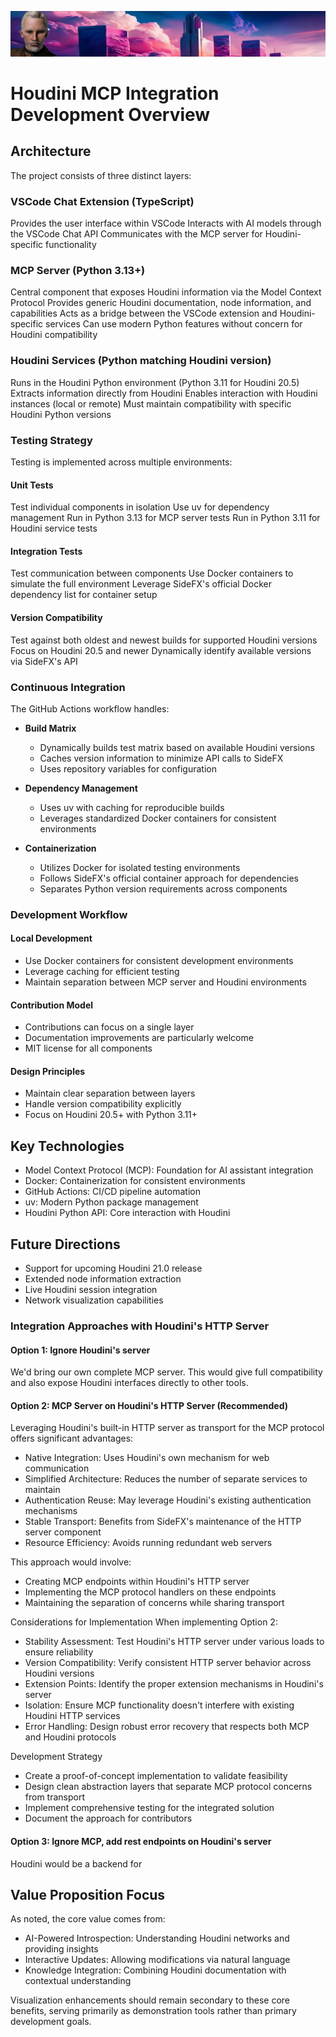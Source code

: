 ![Zabob and city banner](images/zabob-banner.jpg)

# Houdini MCP Integration Development Overview

## Architecture

The project consists of three distinct layers:

### VSCode Chat Extension (TypeScript)

Provides the user interface within VSCode
Interacts with AI models through the VSCode Chat API
Communicates with the MCP server for Houdini-specific functionality

### MCP Server (Python 3.13+)

Central component that exposes Houdini information via the Model Context Protocol
Provides generic Houdini documentation, node information, and capabilities
Acts as a bridge between the VSCode extension and Houdini-specific services
Can use modern Python features without concern for Houdini compatibility

### Houdini Services (Python matching Houdini version)

Runs in the Houdini Python environment (Python 3.11 for Houdini 20.5)
Extracts information directly from Houdini
Enables interaction with Houdini instances (local or remote)
Must maintain compatibility with specific Houdini Python versions

### Testing Strategy

Testing is implemented across multiple environments:

#### Unit Tests

Test individual components in isolation
Use uv for dependency management
Run in Python 3.13 for MCP server tests
Run in Python 3.11 for Houdini service tests

#### Integration Tests

Test communication between components
Use Docker containers to simulate the full environment
Leverage SideFX's official Docker dependency list for container setup

#### Version Compatibility

Test against both oldest and newest builds for supported Houdini versions
Focus on Houdini 20.5 and newer
Dynamically identify available versions via SideFX's API

### Continuous Integration

The GitHub Actions workflow handles:

* **Build Matrix**

  * Dynamically builds test matrix based on available Houdini versions
  * Caches version information to minimize API calls to SideFX
  * Uses repository variables for configuration

* **Dependency Management**

  * Uses uv with caching for reproducible builds
  * Leverages standardized Docker containers for consistent environments

* **Containerization**

  * Utilizes Docker for isolated testing environments
  * Follows SideFX's official container approach for dependencies
  * Separates Python version requirements across components

### Development Workflow

#### Local Development

* Use Docker containers for consistent development environments
* Leverage caching for efficient testing
* Maintain separation between MCP server and Houdini environments

#### Contribution Model

* Contributions can focus on a single layer
* Documentation improvements are particularly welcome
* MIT license for all components

#### Design Principles

* Maintain clear separation between layers
* Handle version compatibility explicitly
* Focus on Houdini 20.5+ with Python 3.11+

## Key Technologies

* Model Context Protocol (MCP): Foundation for AI assistant integration
* Docker: Containerization for consistent environments
* GitHub Actions: CI/CD pipeline automation
* uv: Modern Python package management
* Houdini Python API: Core interaction with Houdini

## Future Directions

* Support for upcoming Houdini 21.0 release
* Extended node information extraction
* Live Houdini session integration
* Network visualization capabilities

### Integration Approaches with Houdini's HTTP Server

#### Option 1: Ignore Houdini's server

We'd bring our own complete MCP server. This would give full compatibility and also expose Houdini interfaces directly to other tools.

#### Option 2: MCP Server on Houdini's HTTP Server (Recommended)

Leveraging Houdini's built-in HTTP server as transport for the MCP protocol offers significant advantages:

* Native Integration: Uses Houdini's own mechanism for web communication
* Simplified Architecture: Reduces the number of separate services to maintain
* Authentication Reuse: May leverage Houdini's existing authentication mechanisms
* Stable Transport: Benefits from SideFX's maintenance of the HTTP server component
* Resource Efficiency: Avoids running redundant web servers

This approach would involve:

* Creating MCP endpoints within Houdini's HTTP server
* Implementing the MCP protocol handlers on these endpoints
* Maintaining the separation of concerns while sharing transport

Considerations for Implementation When implementing Option 2:

* Stability Assessment: Test Houdini's HTTP server under various loads to ensure reliability
* Version Compatibility: Verify consistent HTTP server behavior across Houdini versions
* Extension Points: Identify the proper extension mechanisms in Houdini's server
* Isolation: Ensure MCP functionality doesn't interfere with existing Houdini HTTP services
* Error Handling: Design robust error recovery that respects both MCP and Houdini protocols

Development Strategy

* Create a proof-of-concept implementation to validate feasibility
* Design clean abstraction layers that separate MCP protocol concerns from transport
* Implement comprehensive testing for the integrated solution
* Document the approach for contributors

#### Option 3: Ignore MCP, add rest endpoints on Houdini's server

Houdini would be a backend for

## Value Proposition Focus

As noted, the core value comes from:

* AI-Powered Introspection: Understanding Houdini networks and providing insights
* Interactive Updates: Allowing modifications via natural language
* Knowledge Integration: Combining Houdini documentation with contextual understanding

Visualization enhancements should remain secondary to these core benefits, serving primarily as demonstration tools rather than primary development goals.
